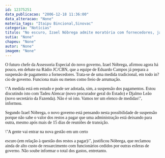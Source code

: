 ```yaml
---
id: 12375251
data_publicacao: "2006-12-18 11:36:00"
data_alteracao: "None"
materia_tags: "Itaipu Bincional,Sinovac"
categoria: "Notícias"
titulo: "No escuro, Izael Nóbrega admite moratória com fornecedores, já no in?cio da nova gestão"
sutia: "None"
chapeu: "None"
autor: "None"
imagem: "None"
---
```

<p><P><FONT face=Verdana>O futuro chefe da Assessoria Especial do novo governo, Izael Nóbrega, afirmou agora há pouco, em debate na Rádio JC/CBN, que a equipe de Eduardo Campos já prepara a suspensão de pagamento a fornecedores. Trata-se de uma medida tradicional, em todo in?cio de governo. Funciona mais ou menos como freio de arrumação. </FONT></P></p>
<p><P><FONT face=Verdana>\"A medida está em estudo e pode ser adotada, sim, a suspensão dos pagamentos. Estou discutindo isto com Tadeu Alencar (novo procurador geral do Estado) e Djalmo Leão (novo secretário da Fazenda). Não é só isto. Vamos ter um elenco de medidas\", informou.</FONT></P></p>
<p><P><FONT face=Verdana>Segundo Izael Nóbrega, o novo governo está pensando nesta possibilidade de suspensão porque não sabe o valor dos restos a pagar que uma administração está deixando para outra, mesmo após mais de 15 dias de reuniões de transição.</FONT></P></p>
<p><P><FONT face=Verdana>\"A gente vai entrar na nova gestão em um certo</p>
<p> escuro (em relação à questão dos restos a pagar)\", justificou Nóbrega, que reclamou ainda de alto custo de ressarcimento com funcionários cedidos por outras esferas de governo. Não soube informar o total dos gastos, entretanto.</FONT></P> </p>
